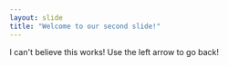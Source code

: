 ```yaml
---
layout: slide
title: "Welcome to our second slide!"
---
```

I can't believe this works!
Use the left arrow to go back!
